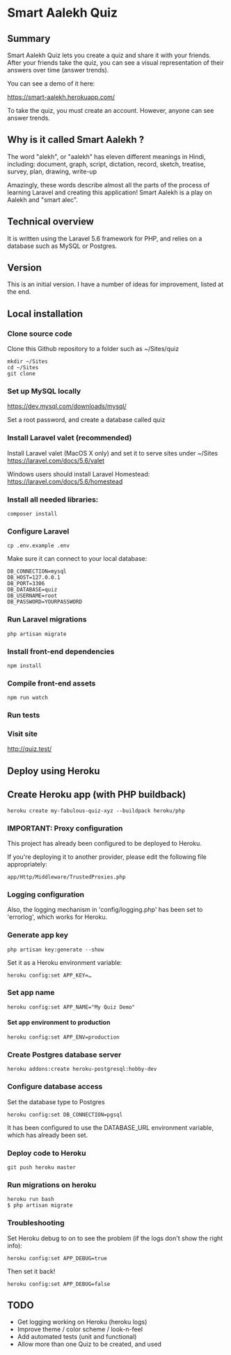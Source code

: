 # Smart Aalekh Quiz

## Summary
Smart Aalekh Quiz lets you create a quiz and share it with your friends.
After your friends take the quiz, you can see a visual representation of their answers over time (answer trends).

You can see a demo of it here: 

https://smart-aalekh.herokuapp.com/

To take the quiz, you must create an account. However, anyone can see answer trends.

## Why is it called Smart Aalekh ?

The word "alekh", or "aalekh" has eleven different meanings in Hindi, including:
document, graph, script, dictation, record, sketch, treatise, survey, plan, drawing, write-up

Amazingly, these words describe almost all the parts of the process of learning Laravel and creating this application!
Smart Aalekh is a play on Aalekh and "smart alec".

## Technical overview
It is written using the Laravel 5.6 framework for PHP, and relies on a database such as MySQL or Postgres.

## Version
This is an initial version. I have a number of ideas for improvement, listed at the end.

## Local installation

### Clone source code

Clone this Github repository to a folder such as  ~/Sites/quiz

    mkdir ~/Sites
    cd ~/Sites
    git clone 

### Set up MySQL locally

https://dev.mysql.com/downloads/mysql/

Set a root password, and create a database called quiz
    
### Install Laravel valet (recommended)

Install Laravel valet (MacOS X only) and set it to serve sites under ~/Sites
https://laravel.com/docs/5.6/valet

Windows users should install Laravel Homestead:
https://laravel.com/docs/5.6/homestead

### Install all needed libraries:

    composer install

### Configure Laravel

    cp .env.example .env
    
Make sure it can connect to your local database:

    DB_CONNECTION=mysql
    DB_HOST=127.0.0.1
    DB_PORT=3306
    DB_DATABASE=quiz
    DB_USERNAME=root
    DB_PASSWORD=YOURPASSWORD

### Run Laravel migrations

    php artisan migrate
        
### Install front-end dependencies
    
    npm install
    
### Compile front-end assets

    npm run watch

### Run tests

### Visit site

http://quiz.test/

## Deploy using Heroku

## Create Heroku app (with PHP buildback)

    heroku create my-fabulous-quiz-xyz --buildpack heroku/php
    
### IMPORTANT: Proxy configuration

This project has already been configured to be deployed to Heroku.

If you're deploying it to another provider, please edit the following file appropriately:

    app/Http/Middleware/TrustedProxies.php

### Logging configuration

Also, the logging mechanism in 'config/logging.php' has been set to 'errorlog', which works for Heroku.

### Generate app key

    php artisan key:generate --show
    
Set it as a Heroku environment variable:

    heroku config:set APP_KEY=…
    
### Set app name

    heroku config:set APP_NAME="My Quiz Demo"
    
#### Set app environment to production

    heroku config:set APP_ENV=production
    
### Create Postgres database server

    heroku addons:create heroku-postgresql:hobby-dev
    
### Configure database access

Set the database type to Postgres

    heroku config:set DB_CONNECTION=pgsql
    
It has been configured to use the DATABASE_URL environment variable, which has already been set.

### Deploy code to Heroku

    git push heroku master

### Run migrations on heroku
    heroku run bash
    $ php artisan migrate
    
### Troubleshooting

Set Heroku debug to on to see the problem (if the logs don't show the right info):

    heroku config:set APP_DEBUG=true
    
Then set it back!

    heroku config:set APP_DEBUG=false
    
## TODO

* Get logging working on Heroku (heroku logs)
* Improve theme / color scheme / look-n-feel
* Add automated tests (unit and functional)
* Allow more than one Quiz to be created, and used